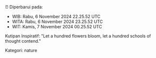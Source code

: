 ⏰ Diperbarui pada:
- WIB: Rabu, 6 November 2024 22.25.52 UTC
- WITA: Rabu, 6 November 2024 23.25.52 UTC
- WIT: Kamis, 7 November 2024 00.25.52 UTC

Kutipan Inspiratif:
"Let a hundred flowers bloom, let a hundred schools of thought contend."


Kategori: nature

